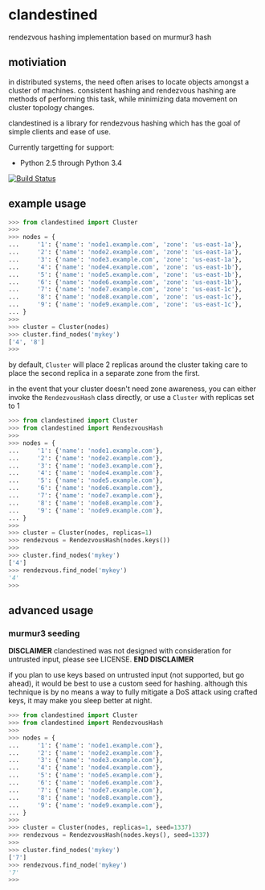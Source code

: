 clandestined
===========

rendezvous hashing implementation based on murmur3 hash


## motiviation

in distributed systems, the need often arises to locate objects amongst a
cluster of machines. consistent hashing and rendezvous hashing are methods of
performing this task, while minimizing data movement on cluster topology
changes.

clandestined is a library for rendezvous hashing which has the goal of simple
clients and ease of use.

Currently targetting for support:
  - Python 2.5 through Python 3.4

[![Build Status](https://travis-ci.org/ewdurbin/clandestined-python.svg?branch=master)](https://travis-ci.org/ewdurbin/clandestined-python)

## example usage

```python
>>> from clandestined import Cluster
>>>
>>> nodes = {
...     '1': {'name': 'node1.example.com', 'zone': 'us-east-1a'},
...     '2': {'name': 'node2.example.com', 'zone': 'us-east-1a'},
...     '3': {'name': 'node3.example.com', 'zone': 'us-east-1a'},
...     '4': {'name': 'node4.example.com', 'zone': 'us-east-1b'},
...     '5': {'name': 'node5.example.com', 'zone': 'us-east-1b'},
...     '6': {'name': 'node6.example.com', 'zone': 'us-east-1b'},
...     '7': {'name': 'node7.example.com', 'zone': 'us-east-1c'},
...     '8': {'name': 'node8.example.com', 'zone': 'us-east-1c'},
...     '9': {'name': 'node9.example.com', 'zone': 'us-east-1c'},
... }
>>>
>>> cluster = Cluster(nodes)
>>> cluster.find_nodes('mykey')
['4', '8']
>>>
```

by default, `Cluster` will place 2 replicas around the cluster taking care to
place the second replica in a separate zone from the first.

in the event that your cluster doesn't need zone awareness, you can either
invoke the `RendezvousHash` class directly, or use a `Cluster` with replicas
set to 1

```python
>>> from clandestined import Cluster
>>> from clandestined import RendezvousHash
>>>
>>> nodes = {
...     '1': {'name': 'node1.example.com'},
...     '2': {'name': 'node2.example.com'},
...     '3': {'name': 'node3.example.com'},
...     '4': {'name': 'node4.example.com'},
...     '5': {'name': 'node5.example.com'},
...     '6': {'name': 'node6.example.com'},
...     '7': {'name': 'node7.example.com'},
...     '8': {'name': 'node8.example.com'},
...     '9': {'name': 'node9.example.com'},
... }
>>>
>>> cluster = Cluster(nodes, replicas=1)
>>> rendezvous = RendezvousHash(nodes.keys())
>>>
>>> cluster.find_nodes('mykey')
['4']
>>> rendezvous.find_node('mykey')
'4'
>>>
```

## advanced usage

### murmur3 seeding

**DISCLAIMER**
clandestined was not designed with consideration for untrusted input, please
see LICENSE.
**END DISCLAIMER**

if you plan to use keys based on untrusted input (not supported, but go
ahead), it would be best to use a custom seed for hashing. although this
technique is by no means a way to fully mitigate a DoS attack using crafted
keys, it may make you sleep better at night.

```python
>>> from clandestined import Cluster
>>> from clandestined import RendezvousHash
>>>
>>> nodes = {
...     '1': {'name': 'node1.example.com'},
...     '2': {'name': 'node2.example.com'},
...     '3': {'name': 'node3.example.com'},
...     '4': {'name': 'node4.example.com'},
...     '5': {'name': 'node5.example.com'},
...     '6': {'name': 'node6.example.com'},
...     '7': {'name': 'node7.example.com'},
...     '8': {'name': 'node8.example.com'},
...     '9': {'name': 'node9.example.com'},
... }
>>>
>>> cluster = Cluster(nodes, replicas=1, seed=1337)
>>> rendezvous = RendezvousHash(nodes.keys(), seed=1337)
>>>
>>> cluster.find_nodes('mykey')
['7']
>>> rendezvous.find_node('mykey')
'7'
>>>
```
